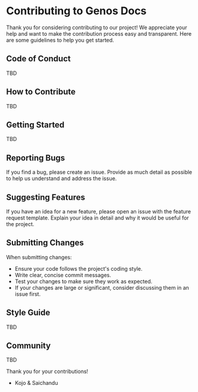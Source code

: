 # Contributing to Genos Docs

Thank you for considering contributing to our project! We appreciate your help and want to make the contribution process easy and transparent. Here are some guidelines to help you get started.

## Code of Conduct
TBD

## How to Contribute
TBD

## Getting Started
TBD

## Reporting Bugs
If you find a bug, please create an issue. Provide as much detail as possible to help us understand and address the issue.

## Suggesting Features
If you have an idea for a new feature, please open an issue with the feature request template. Explain your idea in detail and why it would be useful for the project.

## Submitting Changes
When submitting changes:
- Ensure your code follows the project's coding style.
- Write clear, concise commit messages.
- Test your changes to make sure they work as expected.
- If your changes are large or significant, consider discussing them in an issue first.

## Style Guide
TBD

## Community
TBD

Thank you for your contributions!

- Kojo & Saichandu